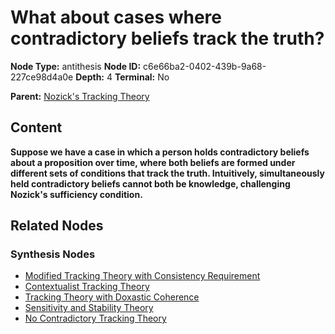 # What about cases where contradictory beliefs track the truth?

**Node Type:** antithesis
**Node ID:** c6e66ba2-0402-439b-9a68-227ce98d4a0e
**Depth:** 4
**Terminal:** No

**Parent:** [Nozick's Tracking Theory](nozicks-tracking-theory-synthesis-5ca139e0-92bc-4aed-95bd-2f9adf2bbf81.md)

## Content

**Suppose we have a case in which a person holds contradictory beliefs about a proposition over time, where both beliefs are formed under different sets of conditions that track the truth. Intuitively, simultaneously held contradictory beliefs cannot both be knowledge, challenging Nozick's sufficiency condition.**

## Related Nodes

### Synthesis Nodes

- [Modified Tracking Theory with Consistency Requirement](modified-tracking-theory-with-consistency-requirement-synthesis-24c99c42-afe5-4f30-8e60-1f5b6cbe9ef9.md)
- [Contextualist Tracking Theory](contextualist-tracking-theory-synthesis-e5a6d7b2-30b7-4941-a2fb-2dfb2cd88522.md)
- [Tracking Theory with Doxastic Coherence](tracking-theory-with-doxastic-coherence-synthesis-536e49ba-42ec-4c4f-99b5-1bbe26ccfd61.md)
- [Sensitivity and Stability Theory](sensitivity-and-stability-theory-synthesis-50b57006-4fac-4e5d-a9d9-5e9973276267.md)
- [No Contradictory Tracking Theory](no-contradictory-tracking-theory-synthesis-72671400-067e-40e2-b37e-6ca506807ac9.md)
